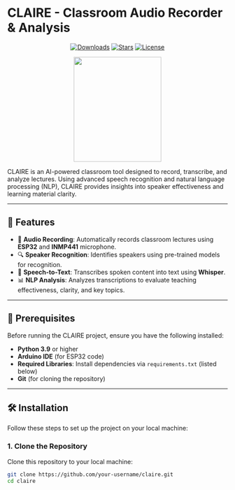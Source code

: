 # CLAIRE - Classroom Audio Recorder & Analysis

<div align="center">

[![Downloads](https://static.pepy.tech/personalized-badge/claire?period=total&units=international_system&left_color=grey&right_color=blue&left_text=downloads)](https://pepy.tech/project/claire)
[![Stars](https://img.shields.io/github/stars/your-username/claire?color=yellow&style=flat&label=%E2%AD%90%20stars)](https://github.com/your-username/claire/stargazers)
[![License](http://img.shields.io/:license-MIT-green.svg?style=flat)](https://github.com/your-username/claire/blob/master/LICENSE)

</div>

<p align="center"><img src="your-project-logo-url.png" width="200" height="240"></p>

CLAIRE is an AI-powered classroom tool designed to record, transcribe, and analyze lectures. Using advanced speech recognition and natural language processing (NLP), CLAIRE provides insights into speaker effectiveness and learning material clarity.

---

## 🚀 Features

- 🎤 **Audio Recording**: Automatically records classroom lectures using **ESP32** and **INMP441** microphone.
- 🔍 **Speaker Recognition**: Identifies speakers using pre-trained models for recognition.
- 🧠 **Speech-to-Text**: Transcribes spoken content into text using **Whisper**.
- 📊 **NLP Analysis**: Analyzes transcriptions to evaluate teaching effectiveness, clarity, and key topics.

---

## 🔧 Prerequisites

Before running the CLAIRE project, ensure you have the following installed:

- **Python 3.9** or higher
- **Arduino IDE** (for ESP32 code)
- **Required Libraries**: Install dependencies via `requirements.txt` (listed below)
- **Git** (for cloning the repository)

---

## 🛠️ Installation

Follow these steps to set up the project on your local machine:

### 1. Clone the Repository

Clone this repository to your local machine:

```bash
git clone https://github.com/your-username/claire.git
cd claire
